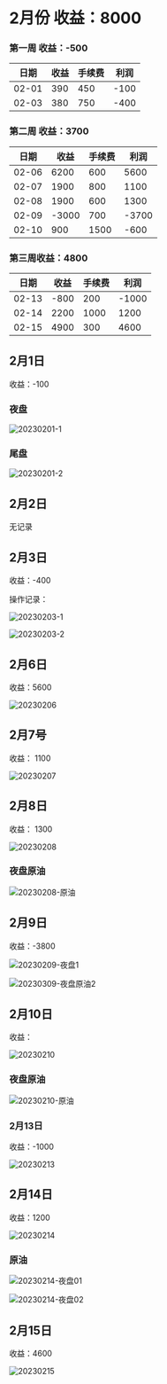 # 2月份 收益：8000

### 第一周 收益：-500

| 日期  | 收益 | 手续费 | 利润 |
| ----- | ---- | ------ | ---- |
| 02-01 | 390  | 450    | -100 |
| 02-03 | 380  | 750    | -400 |



### 第二周 收益：3700

| 日期  | 收益  | 手续费 | 利润  |
| ----- | ----- | ------ | ----- |
| 02-06 | 6200  | 600    | 5600  |
| 02-07 | 1900  | 800    | 1100  |
| 02-08 | 1900  | 600    | 1300  |
| 02-09 | -3000 | 700    | -3700 |
| 02-10 | 900   | 1500   | -600  |



### 第三周收益：4800

| 日期  | 收益 | 手续费 | 利润  |
| ----- | ---- | ------ | ----- |
| 02-13 | -800 | 200    | -1000 |
| 02-14 | 2200 | 1000   | 1200  |
| 02-15 | 4900 | 300    | 4600  |



## 2月1日

收益：-100

### 夜盘

![20230201-1](../../images/202302/20230201-1.png)



### 尾盘

![20230201-2](../../images/202302/20230201-2.png)



## 2月2日

无记录



## 2月3日

收益：-400



操作记录：

![20230203-1](../../images/202302/20230203-1.png)



![20230203-2](../../images/202302/20230203-2.jpeg)



## 2月6日

收益：5600



![20230206](../../images/202302/20230206.jpeg)





## 2月7号

收益： 1100



![20230207](../../images/202302/20230207.png)





## 2月8日

收益： 1300



![20230208](../../images/202302/20230208.png)





### 夜盘原油

![20230208-原油](../../images/202302/20230208-原油.jpeg)



## 2月9日

收益：-3800



![20230209-夜盘1](../../images/202302/20230209-夜盘1.png)



![20230309-夜盘原油2](../../images/202302/20230309-夜盘原油2.png)



## 2月10日

收益：



![20230210](../../images/202302/20230210.png)



### 夜盘原油



![20230210-原油](../../images/202302/20230210-原油.jpeg)





### 2月13日

收益：-1000

![20230213](../../images/202302/20230213.png)



## 2月14日

收益：1200

![20230214](../../images/202302/20230214.png)



### 原油

![20230214-夜盘01](../../images/202302/20230214-夜盘01.png)



![20230214-夜盘02](../../images/202302/20230214-夜盘02.png)



## 2月15日

收益：4600

![20230215](../../images/202302/20230215.png)

